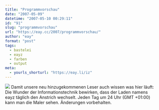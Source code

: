 ```yaml
---
title: "Programmvorschau"
date: "2007-05-09"
datetime: "2007-05-10 00:29:11"
id: "91"
slug: "programmvorschau"
url: "https://eay.cc/2007/programmvorschau/"
author: "eay"
format: "post"
tags:
  - bastelei
  - eayz
  - farben
  - output
meta:
  - yourls_shorturl: "https://eay.li/iz"
---
```


![](/uploads/2007/programmvorschau.gif) Damit unsere neu hinzugekommenen Leser auch wissen was hier läuft: Die Wunder der Informationstechnik bewirken, dass der Laden namens eayz täglich den Anstrich wechselt. Jeden Tag um 24 Uhr (GMT +01:00) kann man die Maler sehen. Änderungen vorbehalten.
